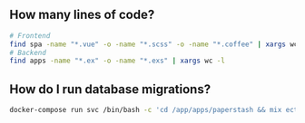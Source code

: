 ## How many lines of code?

```bash
# Frontend
find spa -name "*.vue" -o -name "*.scss" -o -name "*.coffee" | xargs wc -l
# Backend
find apps -name "*.ex" -o -name "*.exs" | xargs wc -l
```

## How do I run database migrations?

```bash
docker-compose run svc /bin/bash -c 'cd /app/apps/paperstash && mix ecto.migrate'
```
